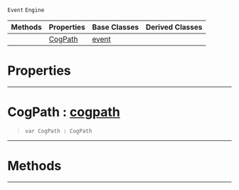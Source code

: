  `Event` `Engine`



|Methods|Properties|Base Classes|Derived Classes|
|---|---|---|---|
| |[ CogPath](https://github.com/zeroengineteam/ZeroDocs/code_reference/class_reference/cogpathevent.markdown#cogpath-zero-engine-docu)|[event](https://github.com/zeroengineteam/ZeroDocs/code_reference/class_reference/event.markdown)| |


 #  Properties


---  
 #  CogPath : [cogpath](https://github.com/zeroengineteam/ZeroDocs/code_reference/class_reference/cogpath.markdown)

> 
> ``` lang=cpp, name=Zilch
> var CogPath : CogPath


---  
 #  Methods


---  
 

 